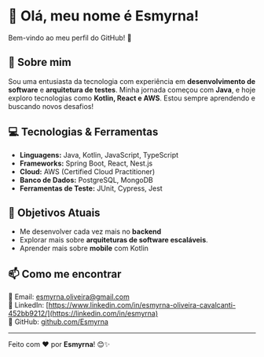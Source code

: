 # 👋 Olá, meu nome é Esmyrna!

Bem-vindo ao meu perfil do GitHub! 🚀

## 📌 Sobre mim
Sou uma entusiasta da tecnologia com experiência em **desenvolvimento de software** e **arquitetura de testes**. Minha jornada começou com **Java**, e hoje exploro tecnologias como **Kotlin, React e AWS**. Estou sempre aprendendo e buscando novos desafios!

## 💻 Tecnologias & Ferramentas
- **Linguagens:** Java, Kotlin, JavaScript, TypeScript
- **Frameworks:** Spring Boot, React, Nest.js
- **Cloud:** AWS (Certified Cloud Practitioner)
- **Banco de Dados:** PostgreSQL, MongoDB
- **Ferramentas de Teste:** JUnit, Cypress, Jest


## 🎯 Objetivos Atuais
- Me desenvolver cada vez mais no **backend**
- Explorar mais sobre **arquiteturas de software escaláveis**.
- Aprender mais sobre **mobile** com Kotlin
 
## 📫 Como me encontrar
📩 Email: [esmyrna.oliveira@gmail.com](mailto:seuemail@example.com)  
💼 LinkedIn: [https://www.linkedin.com/in/esmyrna-oliveira-cavalcanti-452bb9212/](https://linkedin.com/in/esmyrna)  
🐙 GitHub: [github.com/Esmyrna](https://github.com/Esmyrna)  

---

Feito com ❤️ por **Esmyrna**! 😊✨
